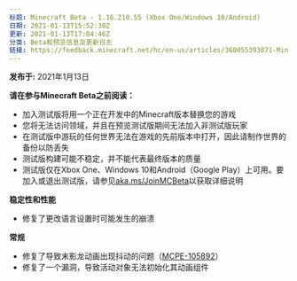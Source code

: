 ```yaml
---
标题: Minecraft Beta - 1.16.210.55 (Xbox One/Windows 10/Android)
日期: 2021-01-13T15:52:30Z
更新: 2021-01-13T17:04:46Z
分类: Beta和预览信息及更新日志
链接: https://feedback.minecraft.net/hc/en-us/articles/360055393071-Minecraft-Beta-1-16-210-55-Xbox-One-Windows-10-Android
---
```


**发布于:** 2021年1月13日

**请在参与Minecraft Beta之前阅读：**

- 加入测试版将用一个正在开发中的Minecraft版本替换您的游戏
- 您将无法访问领域，并且在预览测试版期间无法加入非测试版玩家
- 在测试版中游玩的任何世界无法在游戏的先前版本中打开，因此请制作世界的备份以防丢失
- 测试版构建可能不稳定，并不能代表最终版本的质量
- 测试版仅在Xbox One、Windows 10和Android（Google Play）上可用。要加入或退出测试版，请参见[aka.ms/JoinMCBeta](https://aka.ms/JoinMCBeta)以获取详细说明

**稳定性和性能**

- 修复了更改语言设置时可能发生的崩溃

**常规**

- 修复了导致末影龙动画出现抖动的问题（[MCPE-105892](https://bugs.mojang.com/browse/MCPE-105892)）
- 修复了一个漏洞，导致活动对象无法初始化其动画组件